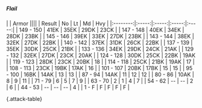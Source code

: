 ##### Flail

|      |   Armor   ||||
|   Result   |   No   |   Lt   |   Md   |   Hvy   |
|:--------:|:-----:|:-----:|:-----:|:-----:|
| 149 - 150 | 41EK | 35EK | 29DK | 23CK |
| 147 - 148 | 40EK | 34EK | 28DK | 23BK |
| 145 - 146 | 39EK | 33EK | 27DK | 23BK |
| 143 - 144 | 38EK | 32EK | 27DK | 22BK |
| 140 - 142 | 37EK | 31DK | 26CK | 22BK |
| 137 - 139 | 35EK | 30DK | 25CK | 21BK |
| 133 - 136 | 34EK | 29DK | 24CK | 21AK |
| 129 - 132 | 32EK | 27DK | 23CK | 20AK |
| 124 - 128 | 30DK | 25CK | 22BK | 19AK |
| 119 - 123 | 28DK | 23CK | 20BK | 18 |
| 114 - 118 | 25CK | 21BK | 19AK | 17 |
| 108 - 113 | 23CK | 19BK | 17AK | 16 |
| 101 - 107 | 20BK | 17BK | 15 | 15 |
| 95 - 100 | 16BK | 14AK | 13 | 13 |
| 87 - 94 | 14AK | 11 | 12 | 12 |
| 80 - 86 | 10AK | 8 | 9 | 11 |
| 71 - 79 | 6 | 5 | 7 | 9 |
| 63 - 70 | 2 | 1 | 4 | 7 |
| 54 - 62 | --  | --  | 2 | 6 |
| 44 - 53 | --  | --  | --  | 4 |
| 1 - F | F | F | F | F |

{.attack-table}
